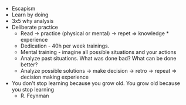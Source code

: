 * Escapism
* Learn by doing
* 3x5 why analysis
* Deliberate practice
  * Read -> practice (physical or mental) -> repet => knowledge * experience
  * Dedication - 40h per week trainings.
  * Mental training - imagine all possible situations and your actions
  * Analyze past situations. What was done bad? What can be done better?
  * Analyze possible solutions -> make decision -> retro -> repeat => decision making experience
* You don't stop learning
  because you grow old.
  You grow old
  because you stop learning
  - R. Feynman
